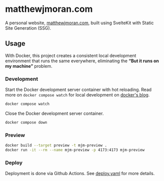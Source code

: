 # matthewjmoran.com

A personal website, [matthewjmoran.com](https://matthewjmoran.com), built using SvelteKit with Static Site Generation (SSG).

## Usage

With Docker, this project creates a consistent local development environment that runs the same everywhere, eliminating the __“But it runs on my machine”__ problem.

### Development

Start the Docker development server container with hot reloading. Read more on `docker compose watch` for local development on [docker's blog](https://www.docker.com/blog/announcing-docker-compose-watch-ga-release/).

```bash
docker compose watch
```

Close the Docker development server container.

```bash
docker compose down
```

### Preview

```bash
docker build --target preview -t mjm-preview .
docker run -it --rm --name mjm-preview -p 4173:4173 mjm-preview
```

### Deploy

Deployment is done via Github Actions. See [deploy.yaml](.github/workflows/deploy.yaml) for more details.
